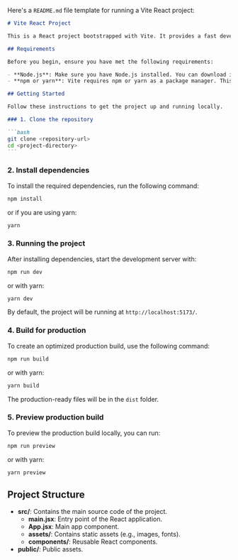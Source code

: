Here's a `README.md` file template for running a Vite React project:

````markdown
# Vite React Project

This is a React project bootstrapped with Vite. It provides a fast development environment and optimized build for React applications.

## Requirements

Before you begin, ensure you have met the following requirements:

- **Node.js**: Make sure you have Node.js installed. You can download it from [here](https://nodejs.org/).
- **npm or yarn**: Vite requires npm or yarn as a package manager. This project uses npm by default.

## Getting Started

Follow these instructions to get the project up and running locally.

### 1. Clone the repository

```bash
git clone <repository-url>
cd <project-directory>
```
````

### 2. Install dependencies

To install the required dependencies, run the following command:

```bash
npm install
```

or if you are using yarn:

```bash
yarn
```

### 3. Running the project

After installing dependencies, start the development server with:

```bash
npm run dev
```

or with yarn:

```bash
yarn dev
```

By default, the project will be running at `http://localhost:5173/`.

### 4. Build for production

To create an optimized production build, use the following command:

```bash
npm run build
```

or with yarn:

```bash
yarn build
```

The production-ready files will be in the `dist` folder.

### 5. Preview production build

To preview the production build locally, you can run:

```bash
npm run preview
```

or with yarn:

```bash
yarn preview
```

## Project Structure

- **src/**: Contains the main source code of the project.
  - **main.jsx**: Entry point of the React application.
  - **App.jsx**: Main app component.
  - **assets/**: Contains static assets (e.g., images, fonts).
  - **components/**: Reusable React components.
- **public/**: Public assets.





